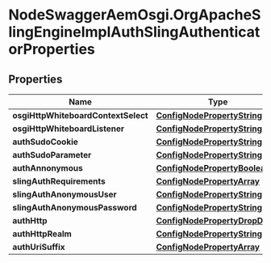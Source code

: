 # NodeSwaggerAemOsgi.OrgApacheSlingEngineImplAuthSlingAuthenticatorProperties

## Properties
Name | Type | Description | Notes
------------ | ------------- | ------------- | -------------
**osgiHttpWhiteboardContextSelect** | [**ConfigNodePropertyString**](ConfigNodePropertyString.md) |  | [optional] 
**osgiHttpWhiteboardListener** | [**ConfigNodePropertyString**](ConfigNodePropertyString.md) |  | [optional] 
**authSudoCookie** | [**ConfigNodePropertyString**](ConfigNodePropertyString.md) |  | [optional] 
**authSudoParameter** | [**ConfigNodePropertyString**](ConfigNodePropertyString.md) |  | [optional] 
**authAnnonymous** | [**ConfigNodePropertyBoolean**](ConfigNodePropertyBoolean.md) |  | [optional] 
**slingAuthRequirements** | [**ConfigNodePropertyArray**](ConfigNodePropertyArray.md) |  | [optional] 
**slingAuthAnonymousUser** | [**ConfigNodePropertyString**](ConfigNodePropertyString.md) |  | [optional] 
**slingAuthAnonymousPassword** | [**ConfigNodePropertyString**](ConfigNodePropertyString.md) |  | [optional] 
**authHttp** | [**ConfigNodePropertyDropDown**](ConfigNodePropertyDropDown.md) |  | [optional] 
**authHttpRealm** | [**ConfigNodePropertyString**](ConfigNodePropertyString.md) |  | [optional] 
**authUriSuffix** | [**ConfigNodePropertyArray**](ConfigNodePropertyArray.md) |  | [optional] 


